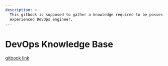 ```yaml
---
description: >-
  This gitbook is supposed to gather a knowledge required to be posses by
  experienced DevOps engineer.
---
```


# DevOps Knowledge Base
[gitbook link](https://szymonlyszkowski.gitbook.io/devops-knowledge-base/)
